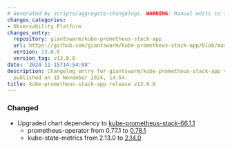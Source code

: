 ```yaml
---
# Generated by scripts/aggregate-changelogs. WARNING: Manual edits to this files will be overwritten.
changes_categories:
- Observability Platform
changes_entry:
  repository: giantswarm/kube-prometheus-stack-app
  url: https://github.com/giantswarm/kube-prometheus-stack-app/blob/master/CHANGELOG.md#1300---2024-11-15
  version: 13.0.0
  version_tag: v13.0.0
date: '2024-11-15T14:54:08'
description: Changelog entry for giantswarm/kube-prometheus-stack-app version 13.0.0,
  published on 15 November 2024, 14:54.
title: kube-prometheus-stack-app release v13.0.0
---
```


### Changed
- Upgraded chart dependency to [kube-prometheus-stack-66.1.1](https://github.com/prometheus-community/helm-charts/releases/tag/kube-prometheus-stack-66.1.1)
  - prometheus-operator from 0.77.1 to [0.78.1](https://github.com/prometheus-operator/prometheus-operator/releases/tag/v0.78.1)
  - kube-state-metrics from 2.13.0 to [2.14.0](https://github.com/kubernetes/kube-state-metrics/releases/tag/v2.14.0)
